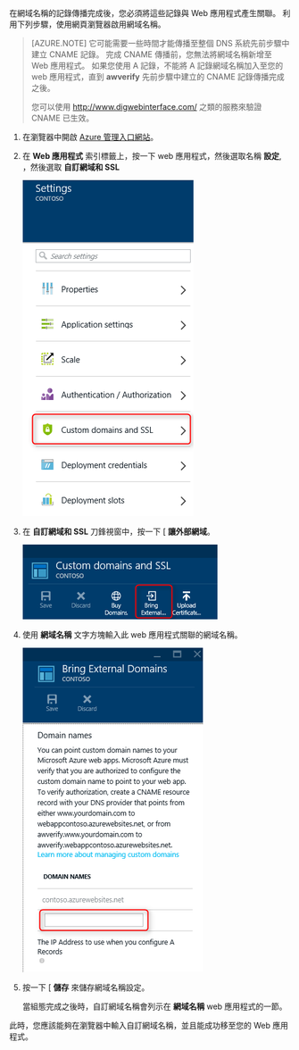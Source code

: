 在網域名稱的記錄傳播完成後，您必須將這些記錄與 Web 應用程式產生關聯。 利用下列步驟，使用網頁瀏覽器啟用網域名稱。

> [AZURE.NOTE] 它可能需要一些時間才能傳播至整個 DNS 系統先前步驟中建立 CNAME 記錄。 完成 CNAME 傳播前，您無法將網域名稱新增至 Web 應用程式。 如果您使用 A 記錄，不能將 A 記錄網域名稱加入至您的 web 應用程式，直到 **awverify** 先前步驟中建立的 CNAME 記錄傳播完成之後。
>
> 您可以使用 <a href="http://www.digwebinterface.com/">http://www.digwebinterface.com/</a> 之類的服務來驗證 CNAME 已生效。

1. 在瀏覽器中開啟 [Azure 管理入口網站](https://portal.azure.com)。

2. 在 **Web 應用程式** 索引標籤上，按一下 web 應用程式，然後選取名稱 **設定**, ，然後選取 **自訂網域和 SSL**

    ![](./media/custom-dns-web-site/dncmntask-cname-6.png)

3. 在 **自訂網域和 SSL** 刀鋒視窗中，按一下 [ **讓外部網域**。

    ![](./media/custom-dns-web-site/dncmntask-cname-7.png)

4. 使用 **網域名稱** 文字方塊輸入此 web 應用程式關聯的網域名稱。

    ![](./media/custom-dns-web-site/dncmntask-cname-8.png)

5. 按一下 [ **儲存** 來儲存網域名稱設定。

    當組態完成之後時，自訂網域名稱會列示在 **網域名稱** web 應用程式的一節。

此時，您應該能夠在瀏覽器中輸入自訂網域名稱，並且能成功移至您的 Web 應用程式。


